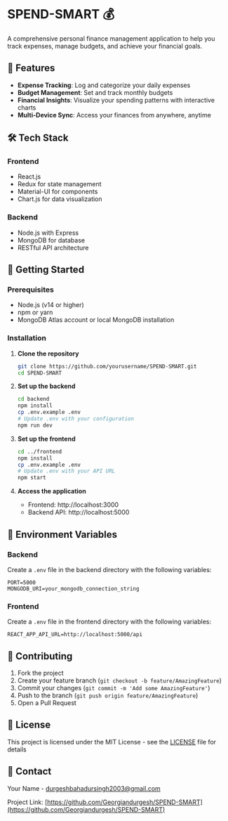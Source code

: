 # SPEND-SMART 💰

A comprehensive personal finance management application to help you track expenses, manage budgets, and achieve your financial goals.

## 🚀 Features

- **Expense Tracking**: Log and categorize your daily expenses
- **Budget Management**: Set and track monthly budgets
- **Financial Insights**: Visualize your spending patterns with interactive charts
- **Multi-Device Sync**: Access your finances from anywhere, anytime

## 🛠 Tech Stack

### Frontend
- React.js
- Redux for state management
- Material-UI for components
- Chart.js for data visualization

### Backend
- Node.js with Express
- MongoDB for database
- RESTful API architecture

## 🚀 Getting Started

### Prerequisites
- Node.js (v14 or higher)
- npm or yarn
- MongoDB Atlas account or local MongoDB installation

### Installation

1. **Clone the repository**
   ```bash
   git clone https://github.com/yourusername/SPEND-SMART.git
   cd SPEND-SMART
   ```

2. **Set up the backend**
   ```bash
   cd backend
   npm install
   cp .env.example .env
   # Update .env with your configuration
   npm run dev
   ```

3. **Set up the frontend**
   ```bash
   cd ../frontend
   npm install
   cp .env.example .env
   # Update .env with your API URL
   npm start
   ```

4. **Access the application**
   - Frontend: http://localhost:3000
   - Backend API: http://localhost:5000

## 📝 Environment Variables

### Backend
Create a `.env` file in the backend directory with the following variables:
```
PORT=5000
MONGODB_URI=your_mongodb_connection_string
```

### Frontend
Create a `.env` file in the frontend directory with the following variables:
```
REACT_APP_API_URL=http://localhost:5000/api
```

## 🤝 Contributing

1. Fork the project
2. Create your feature branch (`git checkout -b feature/AmazingFeature`)
3. Commit your changes (`git commit -m 'Add some AmazingFeature'`)
4. Push to the branch (`git push origin feature/AmazingFeature`)
5. Open a Pull Request

## 📄 License

This project is licensed under the MIT License - see the [LICENSE](LICENSE) file for details

## 📧 Contact

Your Name - durgeshbahadursingh2003@gmail.com

Project Link: [https://github.com/Georgiandurgesh/SPEND-SMART](https://github.com/Georgiandurgesh/SPEND-SMART)
